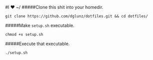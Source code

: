 #I ❤ ~/
#####Clone this shit into your homedir.  
```Shell
git clone https://github.com/dglunz/dotfiles.git && cd dotfiles/
```
#####Make `setup.sh` executable.  
```Shell
chmod +x setup.sh
```
#####Execute that executable.  
```Shell
./setup.sh
```
